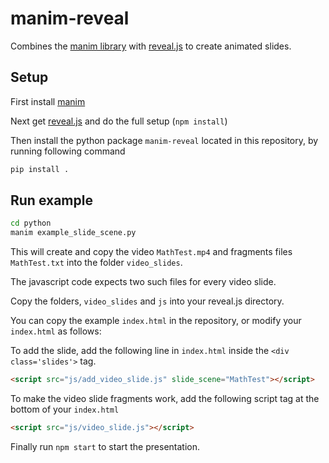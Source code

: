 # manim-reveal
Combines the [manim library](https://github.com/3b1b/manim) with [reveal.js](https://github.com/hakimel/reveal.js/) to create animated slides.

## Setup
First install [manim](https://github.com/3b1b/manim)

Next get [reveal.js](https://github.com/hakimel/reveal.js/) and do the full setup (`npm install`)

Then install the python package  `manim-reveal` located in this repository, by running following command

```bash
pip install .
```

## Run example

```bash
cd python
manim example_slide_scene.py
```
This will create and copy the video `MathTest.mp4` and fragments files `MathTest.txt` into the folder `video_slides`.

The javascript code expects two such files for every video slide.

Copy the folders, `video_slides` and `js` into your reveal.js directory.

You can copy the example `index.html` in the repository, or modify your `index.html` as follows:

To add the slide, add the following line in `index.html` inside the `<div class='slides'>` tag.

```html
<script src="js/add_video_slide.js" slide_scene="MathTest"></script>
```
To make the video slide fragments work, add the following script tag at the bottom of your `index.html`

```html
<script src="js/video_slide.js"></script>
```
Finally run `npm start` to start the presentation.
